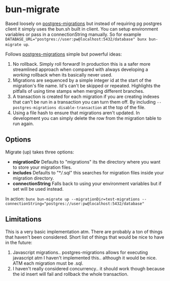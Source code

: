 # bun-migrate

Based loosely on [postgres-migrations](https://www.npmjs.com/package/postgres-migrations) but instead of requiring pg postgres client it simply uses the bun.sh built in client. You can setup environment variables or pass in a connectionString manually. So for example `DATABASE_URL="postgres://user:pw@localhost:5432/database" bunx bun-migrate up`.

Follows [postgres-migrations](https://www.npmjs.com/package/postgres-migrations) simple but powerful ideas:

1. No rollback. Simply roll forward! In production this is a safer more streamlined approach when compared with always developing a _working_ rollback when its basically never used.
2. Migrations are sequenced by a simple integer id at the start of the migration's file name. Id's can't be skipped or repeated. Highlights the pitfalls of using time stamps when merging different branches.
3. A transaction is created for each migration if you are creating indexes that can't be run in a transaction you can turn them off. By including `-- postgres-migrations disable-transaction` at the top of the file.
4. Using a file hash to ensure that migrations aren't updated. In development you can simply delete the row from the migration table to run again.

## Options

Migrate (up) takes three options:

- **migrationDir** Defaults to "migrations" its the directory where you want to store your migration files.
- **includes** Defaults to "\*_/_.sql" this searches for migration files inside your migration directory.
- **connectionString** Falls back to using your environment variables but if set will be used instead.

In action:
`bunx bun-migrate up --migrationDir=test-migrations --connectionString="postgres://user:pw@localhost:5432/database"`

## Limitations

This is a very basic implementation atm. There are probably a ton of things that haven't been considered. Short list of things that would be nice to have in the future:

1. Javascript migrations.. postgres-migrations allows for executing javascript atm I haven't implemented this.. although it would be nice. ATM each migration must be .sql.
2. I haven't really considered concurrency.. it should work though because the id insert will fail and rollback the whole transaction.

